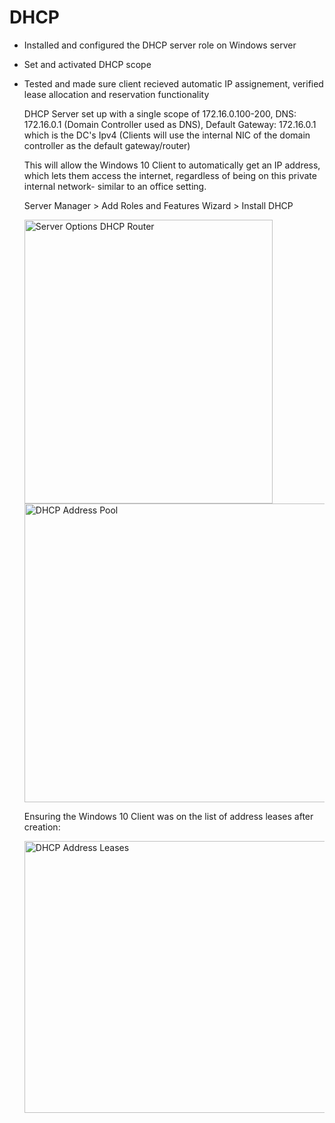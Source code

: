 # DHCP

- Installed and configured the DHCP server role on Windows server
- Set and activated DHCP scope
- Tested and made sure client recieved automatic IP assignement, verified lease allocation and reservation functionality

  DHCP Server set up with a single scope of 172.16.0.100-200, DNS: 172.16.0.1 (Domain Controller used as DNS), Default Gateway: 172.16.0.1 which is the DC's Ipv4 (Clients will use the internal NIC of the domain controller as the default gateway/router)

  This will allow the Windows 10 Client to automatically get an IP address, which lets them access the internet, regardless of being on this private internal network- similar to an office setting.

  Server Manager > Add Roles and Features Wizard > Install DHCP


   <img width="397" height="454" alt="Server Options DHCP Router" src="https://github.com/user-attachments/assets/82bf30aa-ba53-4c46-aedf-29e61602a684" />


  <img width="1024" height="478" alt="DHCP Address Pool" src="https://github.com/user-attachments/assets/ba2b324a-2c93-427d-ac50-355147ee3b49" />


    Ensuring the Windows 10 Client was on the list of address leases after creation: 


    <img width="1024" height="435" alt="DHCP Address Leases" src="https://github.com/user-attachments/assets/41210475-a98a-4744-989b-12764f321139" />
